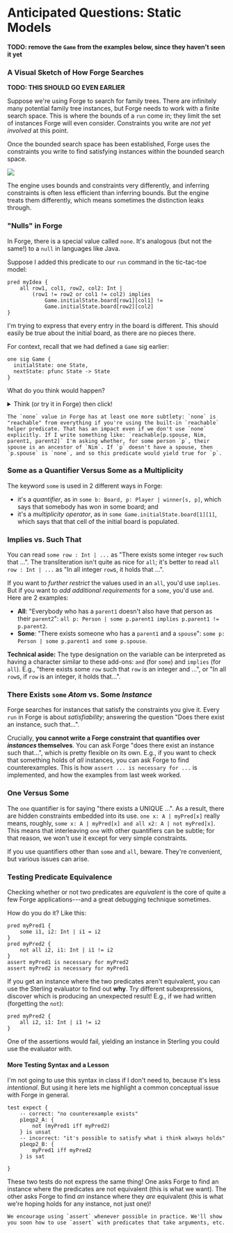 # Anticipated Questions: Static Models

**TODO: remove the `Game` from the examples below, since they haven't seen it yet**

### A Visual Sketch of How Forge Searches

**TODO: THIS SHOULD GO EVEN EARLIER**

Suppose we're using Forge to search for family trees. There are infinitely many potential family tree instances, but Forge needs to work with a finite search space. This is where the bounds of a `run` come in; they limit the set of instances Forge will even consider. Constraints you write are _not yet involved_ at this point.

Once the bounded search space has been established, Forge uses the constraints you write to find satisfying instances within the bounded search space.

![](https://i.imgur.com/eQ76Hv8.png)

The engine uses bounds and constraints very differently, and inferring constraints is often less efficient than inferring bounds. But the engine treats them differently, which means sometimes the distinction leaks through.

### "Nulls" in Forge

In Forge, there is a special value called `none`. It's analogous (but not the same!) to a `null` in languages like Java. 

Suppose I added this predicate to our `run` command in the tic-tac-toe model:

```alloy
pred myIdea {
    all row1, col1, row2, col2: Int | 
        (row1 != row2 or col1 != col2) implies
            Game.initialState.board[row1][col1] != 
            Game.initialState.board[row2][col2]
}
```

I'm trying to express that every entry in the board is different. This should easily be true about the initial board, as there are no pieces there.

For context, recall that we had defined a `Game` sig earlier:

```alloy
one sig Game {
  initialState: one State,
  nextState: pfunc State -> State
}
```

What do you think would happen?

<details>
<summary>Think (or try it in Forge) then click!</summary>

It's very likely this predicate would be unsatisfiable, given the constraints on the initial state. Why? 
    
Because `none` equals itself! We can check this:
    
```alloy
test expect {
    nullity: {none != none} is unsat
} 
```    
    
Thus, when you're writing constraints like the above, you need to watch out for `none`: the value for _every_ cell in the initial board is equal to the value for _every_ other cell!
</details>


~~~admonish tip title="Reachability and none"
The `none` value in Forge has at least one more subtlety: `none` is "reachable" from everything if you're using the built-in `reachable` helper predicate. That has an impact even if we don't use `none` explicitly. If I write something like: `reachable[p.spouse, Nim, parent1, parent2]` I'm asking whether, for some person `p`, their spouse is an ancestor of `Nim`. If `p` doesn't have a spouse, then `p.spouse` is `none`, and so this predicate would yield true for `p`.
~~~

### Some as a Quantifier Versus Some as a Multiplicity

The keyword `some` is used in 2 different ways in Forge:
* it's a _quantifier_, as in `some b: Board, p: Player | winner[s, p]`, which says that somebody has won in some board; and
* it's a _multiplicity operator_, as in `some Game.initialState.board[1][1]`, which says that that cell of the initial board is populated. 

### Implies vs. Such That

You can read `some row : Int | ...` as "There exists some integer `row` such that ...". The transliteration isn't quite as nice for `all`; it's better to read `all row : Int | ...` as "In all integer `row`s, it holds that ...". 

If you want to _further restrict_ the values used in an `all`, you'd use `implies`. But if you want to _add additional requirements_ for a `some`, you'd use `and`.  Here are 2 examples:
* **All**: "Everybody who has a `parent1` doesn't also have that person as their `parent2`": `all p: Person | some p.parent1 implies p.parent1 != p.parent2`.
* **Some**: "There exists someone who has a `parent1` and a `spouse`": `some p: Person | some p.parent1 and some p.spouse`.

**Technical aside:** The type designation on the variable can be interpreted as having a character similar to these add-ons: `and` (for `some`) and `implies` (for `all`). E.g., "there exists some `row` such that `row` is an integer and ...", or "In all `row`s, if `row` is an integer, it holds that...".

### There Exists `some` *Atom* vs. Some *Instance*

Forge searches for instances that satisfy the constraints you give it. Every `run` in Forge is about _satisfiability_; answering the question "Does there exist an instance, such that...". 

Crucially, **you cannot write a Forge constraint that quantifies over _instances_ themselves**. You can ask Forge "does there exist an instance such that...", which is pretty flexible on its own. E.g., if you want to check that something holds of _all_ instances, you can ask Forge to find counterexamples. This is how `assert ... is necessary for ...` is implemented, and how the examples from last week worked.

### One Versus Some

The `one` quantifier is for saying "there exists a UNIQUE ...". As a result, there are hidden constraints embedded into its use. `one x: A | myPred[x]` really means, roughly, `some x: A | myPred[x] and all x2: A | not myPred[x]`. This means that interleaving `one` with other quantifiers can be subtle; for that reason, we won't use it except for very simple constraints.

If you use quantifiers other than `some` and `all`, beware. They're convenient, but various issues can arise.

### Testing Predicate Equivalence

Checking whether or not two predicates are _equivalent_ is the core of quite a few Forge applications---and a great debugging technique sometimes. 

How do you do it? Like this:

```alloy
pred myPred1 {
    some i1, i2: Int | i1 = i2
}
pred myPred2 {
    not all i2, i1: Int | i1 != i2
}
assert myPred1 is necessary for myPred2
assert myPred2 is necessary for myPred1
```

If you get an instance where the two predicates aren't equivalent, you can use the Sterling evaluator to find out **why**. Try different subexpressions, discover which is producing an unexpected result! E.g., if we had written (forgetting the `not`):

```alloy
pred myPred2 {
    all i2, i1: Int | i1 != i2
}
```

One of the assertions would fail, yielding an instance in Sterling you could use the evaluator with.

#### More Testing Syntax and a Lesson

I'm not going to use this syntax in class if I don't need to, because it's less _intentional_. But using it here lets me highlight a common conceptual issue with Forge in general.

```alloy
test expect {
    -- correct: "no counterexample exists"
    p1eqp2_A: {
        not (myPred1 iff myPred2)        
    } is unsat
    -- incorrect: "it's possible to satisfy what i think always holds"
    p1eqp2_B: {
        myPred1 iff myPred2
    } is sat

}
```

These two tests do not express the same thing! One asks Forge to find an instance where the predicates are not equivalent (this is what we want). The other asks Forge to find _an_ instance where they _are_ equivalent (this is what we're hoping holds for any instance, not just one)!

~~~admonish warning title="Use `assert`" 
We encourage using `assert` whenever possible in practice. We'll show you soon how to use `assert` with predicates that take arguments, etc. 
~~~


